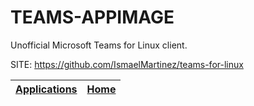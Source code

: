 # TEAMS-APPIMAGE

 Unofficial Microsoft Teams for Linux client.

 SITE: https://github.com/IsmaelMartinez/teams-for-linux

 | [Applications](https://portable-linux-apps.github.io/apps.html) | [Home](https://portable-linux-apps.github.io)
 | --- | --- |
